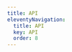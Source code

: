 ```yaml
---
title: API
eleventyNavigation:
  title: API
  key: API
  order: 8
---
```


<!-- This file exists only to create a section heading.
     Its output is deleted by the Eleventy build process. -->
